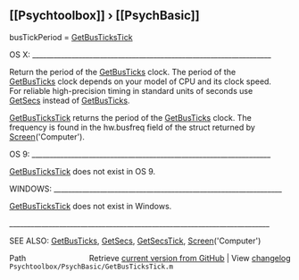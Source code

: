 ## [[Psychtoolbox]] &#8250; [[PsychBasic]]

busTickPeriod = [GetBusTicksTick](GetBusTicksTick)  
  
OS X: \_\_\_\_\_\_\_\_\_\_\_\_\_\_\_\_\_\_\_\_\_\_\_\_\_\_\_\_\_\_\_\_\_\_\_\_\_\_\_\_\_\_\_\_\_\_\_\_\_\_\_\_\_\_\_\_\_\_\_\_\_\_\_\_\_\_\_  
  
Return the period of the [GetBusTicks](GetBusTicks) clock.  The period of the  
[GetBusTicks](GetBusTicks) clock depends on your model of CPU and its clock speed.  
For reliable high-precision timing in standard units of seconds use  
[GetSecs](GetSecs) instead of [GetBusTicks](GetBusTicks).  
  
[GetBusTicksTick](GetBusTicksTick) returns the period of the [GetBusTicks](GetBusTicks) clock.  The  
frequency is found in the hw.busfreq field of the struct returned by  
[Screen](Screen)('Computer').  
  
OS 9: \_\_\_\_\_\_\_\_\_\_\_\_\_\_\_\_\_\_\_\_\_\_\_\_\_\_\_\_\_\_\_\_\_\_\_\_\_\_\_\_\_\_\_\_\_\_\_\_\_\_\_\_\_\_\_\_\_\_\_\_\_\_\_\_\_\_\_  
  
[GetBusTicksTick](GetBusTicksTick) does not exist in OS 9.   
  
WINDOWS: \_\_\_\_\_\_\_\_\_\_\_\_\_\_\_\_\_\_\_\_\_\_\_\_\_\_\_\_\_\_\_\_\_\_\_\_\_\_\_\_\_\_\_\_\_\_\_\_\_\_\_\_\_\_\_\_\_\_\_\_\_\_\_\_  
  
[GetBusTicksTick](GetBusTicksTick) does not exist in Windows.  
  
\_\_\_\_\_\_\_\_\_\_\_\_\_\_\_\_\_\_\_\_\_\_\_\_\_\_\_\_\_\_\_\_\_\_\_\_\_\_\_\_\_\_\_\_\_\_\_\_\_\_\_\_\_\_\_\_\_\_\_\_\_\_\_\_\_\_\_\_\_\_\_\_\_  
  
SEE ALSO: [GetBusTicks](GetBusTicks), [GetSecs](GetSecs), [GetSecsTick](GetSecsTick), [Screen](Screen)('Computer')   




<div class="code_header" style="text-align:right;">
  <span style="float:left;">Path&nbsp;&nbsp;</span> <span class="counter">Retrieve <a href=
  "https://raw.github.com/Psychtoolbox-3/Psychtoolbox-3/beta/Psychtoolbox/PsychBasic/GetBusTicksTick.m">current version from GitHub</a> | View <a href=
  "https://github.com/Psychtoolbox-3/Psychtoolbox-3/commits/beta/Psychtoolbox/PsychBasic/GetBusTicksTick.m">changelog</a></span>
</div>
<div class="code">
  <code>Psychtoolbox/PsychBasic/GetBusTicksTick.m</code>
</div>

